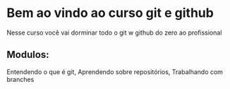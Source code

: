 # Bem ao vindo ao curso git e github
Nesse curso você vai dorminar todo o git w github do zero ao profissional

## Modulos:
Entendendo o que é git, Aprendendo sobre repositórios, Trabalhando com branches
